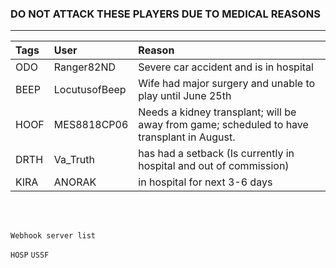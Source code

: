 ### DO NOT ATTACK THESE PLAYERS DUE TO MEDICAL REASONS
---

| Tags | User       | Reason |
|:------|:---------- |:-------|
| ODO  | Ranger82ND | Severe car accident and is in hospital |
| BEEP  | LocutusofBeep | Wife had major surgery and unable to play until June 25th |
| HOOF  | MES8818CP06 | Needs a kidney transplant; will be away from game; scheduled to have transplant in August. |
| DRTH  | Va_Truth | has had a setback (Is currently in hospital and out of commission) |
| KIRA | ANORAK | in hospital for next 3-6 days |


<br>
<br>

`Webhook server list`

`HOSP`
`USSF`
